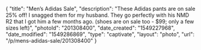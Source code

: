 {
    "title": "Men’s Adidas Sale",
    "description": "These Adidas pants are on sale 25% off!  I snagged them for my husband.  They go perfectly with his NMD R2 that I got him a few months ago.  (shoes are on sale too - $99; only a few sizes left)",
    "photoId": "201308400",
    "date_created": "1549227968",
    "date_modified": "1549286869",
    "type": "captivate",
    "layout": "photo",
    "url": "\/p\/mens-adidas-sale\/201308400"
}